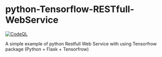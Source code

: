 # python-Tensorflow-RESTfull-WebService #
[![CodeQL](https://github.com/pkrasnyuk/python-Tensorflow-RESTfull-WebService/actions/workflows/codeql.yml/badge.svg)](https://github.com/pkrasnyuk/python-Tensorflow-RESTfull-WebService/actions/workflows/codeql.yml)

A simple example of python Restfull Web Service with using Tensorfrow package (Python + Flask + Tensorfrow)
